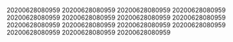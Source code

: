 20200628080959
20200628080959
20200628080959
20200628080959
20200628080959
20200628080959
20200628080959
20200628080959
20200628080959
20200628080959
20200628080959
20200628080959
20200628080959
20200628080959
20200628080959

